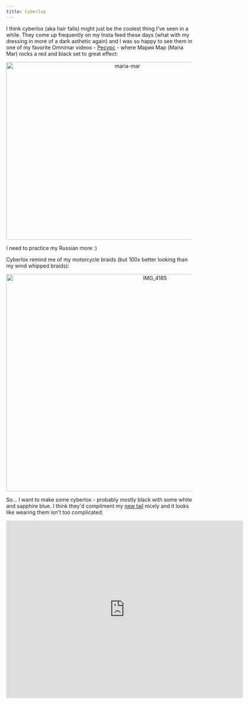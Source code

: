```yaml
---
title: Cyberlox
---
```


I think cyberlox (aka hair falls) might just be the coolest thing I've seen in a while. They come up frequently on my Insta feed these days (what with my dressing in more of a dark asthetic again) and I was so happy to see them in one of my favorite Omnimar videos - [Ресурс](https://www.youtube.com/watch?v=rbXf9XNSpcc) - where Мария Мар (Maria Mar) rocks a red and black set to great effect:

<p style="text-align: center;">
<a data-flickr-embed="true" href="https://www.flickr.com/photos/allenreloaded/51751448619/in/dateposted-public/" title="maria-mar"><img src="https://live.staticflickr.com/65535/51751448619_75a81c9a93_h.jpg" width="640" height="480" alt="maria-mar"></a><script async src="//embedr.flickr.com/assets/client-code.js" charset="utf-8"></script>
</p>

I need to practice my Russian more :)

Cyberlox remind me of my motorcycle braids (but 100x better looking than my wind whipped braids):

<p style="text-align: center;">
<a data-flickr-embed="true" href="https://www.flickr.com/photos/allenreloaded/51750039372/in/dateposted-public/" title="IMG_4185"><img src="https://live.staticflickr.com/65535/51750039372_075dbff806_c.jpg" width="789" height="587" alt="IMG_4185"></a><script async src="//embedr.flickr.com/assets/client-code.js" charset="utf-8"></script>
</p>

So... I want to make some cyberlox - probably mostly black with some white and sapphire blue. I think they'd compliment my [new tail](https://allensnook.com/2021/11/26/anthro-nw.html) nicely and it looks like wearing them isn't too complicated:

<p style="text-align: center;">
<iframe width="640" height="480" src="https://www.youtube.com/embed/sKL5Comvxuc" title="YouTube video player" frameborder="0" allow="accelerometer; autoplay; clipboard-write; encrypted-media; gyroscope; picture-in-picture" allowfullscreen></iframe>
</p>